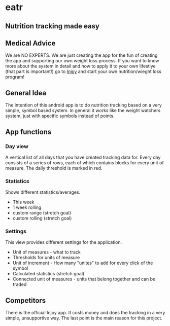# eatr
Nutrition tracking made easy
------------

## Medical Advice
We are NO EXPERTS. We are just creating the app for the fun of creating the app and supporting our own weight loss process.
If you want to know more about the system in detail and how to apply it to your own lifestlye (that part is important!) go to [Injoy](https://www.injoy.de/willkommen-bei-injoy.html) and start your own nutrition/wieght loss program!

## General Idea
The intention of this android app is to do nutrition tracking based on a very simple, symbol based system. In general it works like the weight watchers system, just with specific symbols instead of points.

## App functions

### Day view
A vertical list of all days that you have created tracking data for.
Every day consists of a series of rows, each of which contains blocks for every unit of measure.
The daily threshold is marked in red.

### Statistics
Shows different statistics/averages.
* This week
* 1 week rolling
* custom range (stretch goal)
* custom rolling (stretch goal)

### Settings
This view provides different settings for the application.

* Unit of measures - what to track
* Thresholds for units of measure
* Unit of increment - How many "unites" to add for every click of the symbol
* Calculated statistics (stretch goal)
* Connected unit of measures - units that belong together and can be traded

## Competitors
There is the official Injoy app. It costs money and does the tracking in a very simple, unsupportive way. The last point is the main reason for this project.
